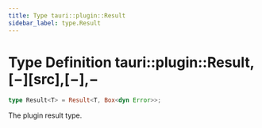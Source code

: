 ```yaml
---
title: Type tauri::plugin::Result
sidebar_label: type.Result
---
```


# Type Definition tauri::plugin::Result,\[−]\[src],\[−],−

```rs
type Result<T> = Result<T, Box<dyn Error>>;
```

The plugin result type.
